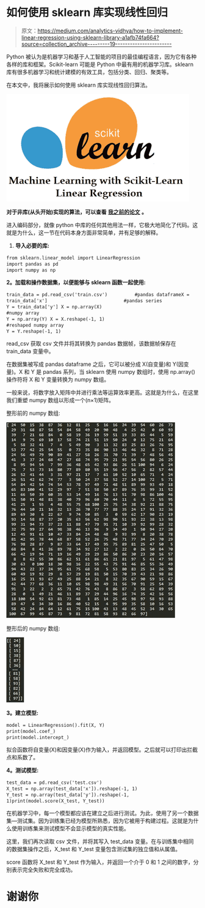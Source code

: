 # 如何使用 sklearn 库实现线性回归

> 原文：<https://medium.com/analytics-vidhya/how-to-implement-linear-regression-using-sklearn-library-a1afb74fa664?source=collection_archive---------19----------------------->

Python 被认为是机器学习和基于人工智能的项目的最佳编程语言，因为它有各种各样的库和框架。Scikit-learn 可能是 Python 中最有用的机器学习库。sklearn 库有很多机器学习和统计建模的有效工具，包括分类、回归、聚类等。

在本文中，我将展示如何使用 sklearn 库实现线性回归算法。

![](img/05d924dbd592c79777acc8aa0b1ab85e.png)

**对于非库(从头开始)实现的算法，可以查看** [**我之前的论文**](https://abiyevanar.medium.com/machine-learning-linear-regression-project-from-scratch-without-library-87294048020) **。**

进入编码部分，就像 python 中库的任何其他用法一样，它极大地简化了代码。这就是为什么，这一节在代码本身方面非常简单，并有足够的解释。

1.  **导入必要的库:**

```
from sklearn.linear_model import LinearRegression
import pandas as pd
import numpy as np
```

**2。加载和操作数据集，以便能够与 sklearn 函数一起使用:**

```
train_data = pd.read_csv('train.csv')          #pandas dataframeX = train_data['x']                            #pandas series 
Y = train_data['y'] X = np.array(X)                                #numpy array
Y = np.array(Y) X = X.reshape(-1, 1)                           #reshaped numpy array
Y = Y.reshape(-1, 1)
```

read_csv 获取 csv 文件并将其转换为 pandas 数据帧，该数据帧保存在 train_data 变量中。

在数据集被写成 pandas dataframe 之后，它可以被分成 X(自变量)和 Y(因变量)。X 和 Y 是 pandas 系列，当 sklearn 使用 numpy 数组时，使用 np.array()操作符将 X 和 Y 变量转换为 numpy 数组。

一般来说，将数字放入矩阵中并进行乘法等运算效率更高。这就是为什么，在这里我们重塑 numpy 数组以形成一个(n×1)矩阵。

整形前的 numpy 数组:

![](img/e8b4e0accf68edab214c36c7a8c0795f.png)

整形后的 numpy 数组:

![](img/a11f592f5a1bd2906436d2d2ef58c14b.png)

**3。建立模型:**

```
model = LinearRegression().fit(X, Y)
print(model.coef_)
print(model.intercept_)
```

拟合函数将自变量(X)和因变量(X)作为输入，并返回模型。之后就可以打印出拦截点和系数了。

**4。测试模型:**

```
test_data = pd.read_csv('test.csv')
X_test = np.array(test_data['x']).reshape(-1, 1)
Y_test = np.array(test_data['y']).reshape(-1, 1)print(model.score(X_test, Y_test))
```

在机器学习中，每一个模型都应该在建立之后进行测试。为此，使用了另一个数据集—测试集。因为训练集已经为模型所熟悉，因为它被用于构建过程。这就是为什么使用训练集来测试模型不会显示模型的真实性能。

这里，我们再次读取 csv 文件，并将其写入 test_data 变量。在与训练集中相同的数据集操作之后，X_test 和 Y_test 变量包含测试集的独立值和从属值。

score 函数将 X_test 和 Y_test 作为输入，并返回一个介于 0 和 1 之间的数字，分别表示完全失败和完全成功。

# 谢谢你